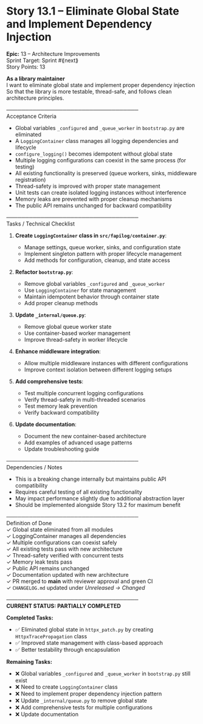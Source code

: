 # Story 13.1 – Eliminate Global State and Implement Dependency Injection

**Epic:** 13 – Architecture Improvements  
Sprint Target: Sprint #⟪next⟫  
Story Points: 13

**As a library maintainer**  
I want to eliminate global state and implement proper dependency injection  
So that the library is more testable, thread-safe, and follows clean architecture principles.

───────────────────────────────────  
Acceptance Criteria

- Global variables `_configured` and `_queue_worker` in `bootstrap.py` are eliminated
- A `LoggingContainer` class manages all logging dependencies and lifecycle
- `configure_logging()` becomes idempotent without global state
- Multiple logging configurations can coexist in the same process (for testing)
- All existing functionality is preserved (queue workers, sinks, middleware registration)
- Thread-safety is improved with proper state management
- Unit tests can create isolated logging instances without interference
- Memory leaks are prevented with proper cleanup mechanisms
- The public API remains unchanged for backward compatibility

───────────────────────────────────  
Tasks / Technical Checklist

1. **Create `LoggingContainer` class in `src/fapilog/container.py`**:

   - Manage settings, queue worker, sinks, and configuration state
   - Implement singleton pattern with proper lifecycle management
   - Add methods for configuration, cleanup, and state access

2. **Refactor `bootstrap.py`**:

   - Remove global variables `_configured` and `_queue_worker`
   - Use `LoggingContainer` for state management
   - Maintain idempotent behavior through container state
   - Add proper cleanup methods

3. **Update `_internal/queue.py`**:

   - Remove global queue worker state
   - Use container-based worker management
   - Improve thread-safety in worker lifecycle

4. **Enhance middleware integration**:

   - Allow multiple middleware instances with different configurations
   - Improve context isolation between different logging setups

5. **Add comprehensive tests**:

   - Test multiple concurrent logging configurations
   - Verify thread-safety in multi-threaded scenarios
   - Test memory leak prevention
   - Verify backward compatibility

6. **Update documentation**:
   - Document the new container-based architecture
   - Add examples of advanced usage patterns
   - Update troubleshooting guide

───────────────────────────────────  
Dependencies / Notes

- This is a breaking change internally but maintains public API compatibility
- Requires careful testing of all existing functionality
- May impact performance slightly due to additional abstraction layer
- Should be implemented alongside Story 13.2 for maximum benefit

───────────────────────────────────  
Definition of Done  
✓ Global state eliminated from all modules  
✓ LoggingContainer manages all dependencies  
✓ Multiple configurations can coexist safely  
✓ All existing tests pass with new architecture  
✓ Thread-safety verified with concurrent tests  
✓ Memory leak tests pass  
✓ Public API remains unchanged  
✓ Documentation updated with new architecture  
✓ PR merged to **main** with reviewer approval and green CI  
✓ `CHANGELOG.md` updated under _Unreleased → Changed_

───────────────────────────────────  
**CURRENT STATUS: PARTIALLY COMPLETED**

**Completed Tasks:**

- ✅ Eliminated global state in `httpx_patch.py` by creating `HttpxTracePropagation` class
- ✅ Improved state management with class-based approach
- ✅ Better testability through encapsulation

**Remaining Tasks:**

- ❌ Global variables `_configured` and `_queue_worker` in `bootstrap.py` still exist
- ❌ Need to create `LoggingContainer` class
- ❌ Need to implement proper dependency injection pattern
- ❌ Update `_internal/queue.py` to remove global state
- ❌ Add comprehensive tests for multiple configurations
- ❌ Update documentation
